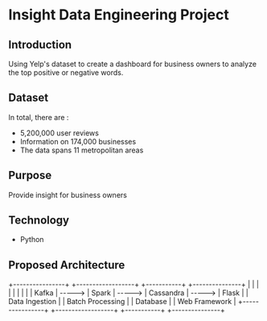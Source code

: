 # Insight Data Engineering Project

## Introduction
Using Yelp's dataset to create a dashboard for business owners to analyze the top positive or negative words.

## Dataset
In total, there are :

* 5,200,000 user reviews
* Information on 174,000 businesses
* The data spans 11 metropolitan areas

## Purpose
Provide insight for business owners

## Technology
* Python


## Proposed Architecture

+----------------+        +------------------+        +-----------+        +---------------+
|                |        |                  |        |           |        |               |
| Kafka          | -----> | Spark            | -----> | Cassandra | -----> | Flask         |
| Data Ingestion |        | Batch Processing |        | Database  |        | Web Framework |
+----------------+        +------------------+        +-----------+        +---------------+
